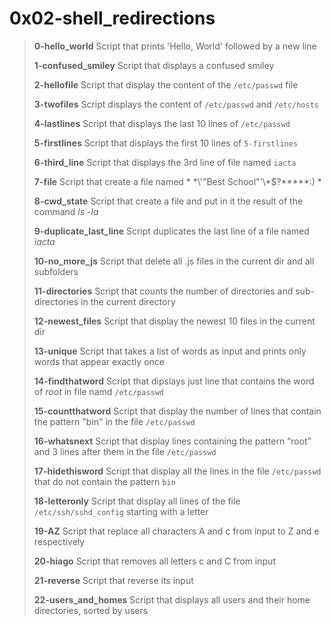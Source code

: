 # 0x02-shell_redirections

>
> **0-hello_world** Script that prints 'Hello, World' followed by a new line
>
> **1-confused_smiley** Script that displays a confused smiley
>
> **2-hellofile** Script that display the content of the `/etc/passwd` file
>
> **3-twofiles** Script displays the content of `/etc/passwd` and `/etc/hosts`
>
> **4-lastlines** Script that displays the last 10 lines of `/etc/passwd`
>
> **5-firstlines** Script that displays the first 10 lines of `5-firstlines`
> 
> **6-third_line** Script that displays the 3rd line of file named `iacta`
>
> **7-file** Script that create a file named * \*\\'"Best School"\'\\*$\?\*\*\*\*\*:) *
>
> **8-cwd_state** Script that create a file and put in it the result of the command *ls -la*
>
> **9-duplicate_last_line** Script duplicates the last line of a file named *iacta*
>
> **10-no_more_js** Script that delete all .js files in the current dir and all subfolders
>
> **11-directories** Script that counts the number of directories and sub-directories in the current directory
>
> **12-newest_files** Script that display the newest 10 files in the current dir
>
> **13-unique** Script that takes a list of words as input and prints only words that appear exactly once
>
> **14-findthatword** Script that dipslays just line that contains the word of *root* in file namd `/etc/passwd`
>
> **15-countthatword** Script that display the number of lines that contain the pattern "bin" in the file `/etc/passwd`
>
> **16-whatsnext** Script that display lines containing the pattern “root” and 3 lines after them in the file `/etc/passwd`
>
> **17-hidethisword** Script that display all the lines in the file `/etc/passwd` that do not contain the pattern `bin`
>
> **18-letteronly** Script that display all lines of the file `/etc/ssh/sshd_config` starting with a letter
>
> **19-AZ** Script that replace all characters A and c from input to Z and e respectively
>
> **20-hiago** Script that removes all letters c and C from input
>
> **21-reverse** Script that reverse its input
>
> **22-users_and_homes** Script that displays all users and their home directories, sorted by users
>
>
